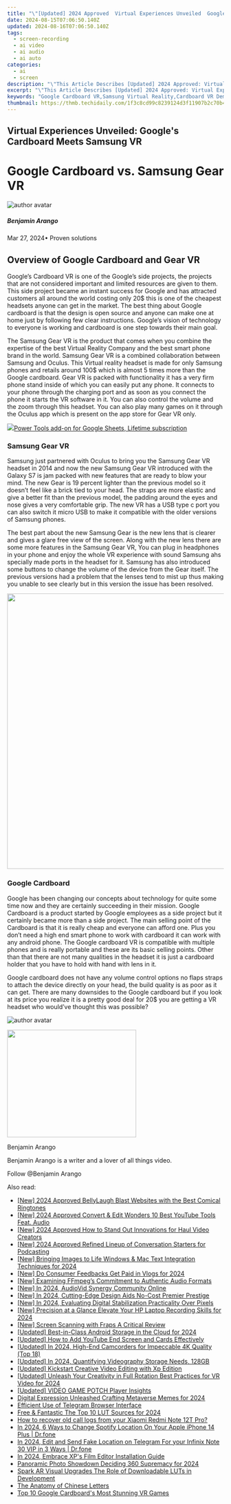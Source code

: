 ```yaml
---
title: "\"[Updated] 2024 Approved  Virtual Experiences Unveiled  Google's Cardboard Meets Samsung VR\""
date: 2024-08-15T07:06:50.140Z
updated: 2024-08-16T07:06:50.140Z
tags: 
  - screen-recording
  - ai video
  - ai audio
  - ai auto
categories: 
  - ai
  - screen
description: "\"This Article Describes [Updated] 2024 Approved: Virtual Experiences Unveiled: Google's Cardboard Meets Samsung VR\""
excerpt: "\"This Article Describes [Updated] 2024 Approved: Virtual Experiences Unveiled: Google's Cardboard Meets Samsung VR\""
keywords: "Google Cardboard VR,Samsung Virtual Reality,Cardboard VR Demo,VR Tech Showcase,Samsung VR Experience,Unveiled VR Innovations,Google & Samsung VR Integration"
thumbnail: https://thmb.techidaily.com/1f3c8cd99c8239124d3f11907b2c70b41c033994f436c06a6dbfb919bff2eedd.jpg
---
```


## Virtual Experiences Unveiled: Google's Cardboard Meets Samsung VR

# Google Cardboard vs. Samsung Gear VR

![author avatar](https://images.wondershare.com/filmora/article-images/benjamin-arango-author.jpg)

##### Benjamin Arango

 Mar 27, 2024• Proven solutions

## Overview of Google Cardboard and Gear VR

 Google’s Cardboard VR is one of the Google’s side projects, the projects that are not considered important and limited resources are given to them. This side project became an instant success for Google and has attracted customers all around the world costing only 20$ this is one of the cheapest headsets anyone can get in the market. The best thing about Google cardboard is that the design is open source and anyone can make one at home just by following few clear instructions. Google’s vision of technology to everyone is working and cardboard is one step towards their main goal.

 The Samsung Gear VR is the product that comes when you combine the expertise of the best Virtual Reality Company and the best smart phone brand in the world. Samsung Gear VR is a combined collaboration between Samsung and Oculus. This Virtual reality headset is made for only Samsung phones and retails around 100$ which is almost 5 times more than the Google cardboard. Gear VR is packed with functionality it has a very firm phone stand inside of which you can easily put any phone. It connects to your phone through the charging port and as soon as you connect the phone it starts the VR software in it. You can also control the volume and the zoom through this headset. You can also play many games on it through the Oculus app which is present on the app store for Gear VR only.

<!-- affiliate ads begin -->
<a href="https://secure.2checkout.com/order/checkout.php?PRODS=4726807&QTY=1&AFFILIATE=108875&CART=1"><img src="https://secure.avangate.com/images/merchant/c14a8df1e1b4d5297e9cb30cb34d5a00/products/copy_copy_power-tools-48.png" border="0">Power Tools add-on for Google Sheets, Lifetime subscription</a>
<!-- affiliate ads end -->
### Samsung Gear VR

 Samsung just partnered with Oculus to bring you the Samsung Gear VR headset in 2014 and now the new Samsung Gear VR introduced with the Galaxy S7 is jam packed with new features that are ready to blow your mind. The new Gear is 19 percent lighter than the previous model so it doesn’t feel like a brick tied to your head. The straps are more elastic and give a better fit than the previous model, the padding around the eyes and nose gives a very comfortable grip. The new VR has a USB type c port you can also switch it micro USB to make it compatible with the older versions of Samsung phones.

 The best part about the new Samsung Gear is the new lens that is clearer and gives a glare free view of the screen. Along with the new lens there are some more features in the Samsung Gear VR, You can plug in headphones in your phone and enjoy the whole VR experience with sound Samsung ahs specially made ports in the headset for it. Samsung has also introduced some buttons to change the volume of the device from the Gear itself. The previous versions had a problem that the lenses tend to mist up thus making you unable to see clearly but in this version the issue has been resolved.

<!-- affiliate ads begin -->
<a href="https://ephamedtechinc.pxf.io/c/5597632/2097467/26400?prodsku=B700" target="_top" id="2097467"><img src="//a.impactradius-go.com/display-ad/26400-2097467" border="0" alt="" width="640" height="640"/></a><img height="0" width="0" src="https://imp.pxf.io/i/5597632/2097467/26400" style="position:absolute;visibility:hidden;" border="0" />
<!-- affiliate ads end -->
### Google Cardboard

 Google has been changing our concepts about technology for quite some time now and they are certainly succeeding in their mission. Google Cardboard is a product started by Google employees as a side project but it certainly became more than a side project. The main selling point of the Cardboard is that it is really cheap and everyone can afford one. Plus you don’t need a high end smart phone to work with cardboard it can work with any android phone. The Google cardboard VR is compatible with multiple phones and is really portable and these are its basic selling points. Other than that there are not many qualities in the headset it is just a cardboard holder that you have to hold with hand with lens in it.

 Google cardboard does not have any volume control options no flaps straps to attach the device directly on your head, the build quality is as poor as it can get. There are many downsides to the Google cardboard but if you look at its price you realize it is a pretty good deal for 20$ you are getting a VR headset who would’ve thought this was possible?

![author avatar](https://images.wondershare.com/filmora/article-images/benjamin-arango-author.jpg)
<!-- affiliate ads begin -->
<a href="https://dhgate.sjv.io/c/5597632/1678785/12108" target="_top" id="1678785"><img src="//a.impactradius-go.com/display-ad/12108-1678785" border="0" alt="" width="300" height="250"/></a>
<!-- affiliate ads end -->

Benjamin Arango

Benjamin Arango is a writer and a lover of all things video.

Follow @Benjamin Arango


<ins class="adsbygoogle"
     style="display:block"
     data-ad-format="autorelaxed"
     data-ad-client="ca-pub-7571918770474297"
     data-ad-slot="1223367746"></ins>



<ins class="adsbygoogle"
     style="display:block"
     data-ad-client="ca-pub-7571918770474297"
     data-ad-slot="8358498916"
     data-ad-format="auto"
     data-full-width-responsive="true"></ins>


<span class="atpl-alsoreadstyle">Also read:</span>
<div><ul>
<li><a href="https://article-knowledge.techidaily.com/new-2024-approved-bellylaugh-blast-websites-with-the-best-comical-ringtones/"><u>[New] 2024 Approved  BellyLaugh Blast  Websites with the Best Comical Ringtones</u></a></li>
<li><a href="https://facebook-record-videos.techidaily.com/new-2024-approved-convert-and-edit-wonders-10-best-youtube-tools-feat-audio/"><u>[New] 2024 Approved  Convert & Edit Wonders  10 Best YouTube Tools Feat. Audio</u></a></li>
<li><a href="https://eaxpv-info.techidaily.com/new-2024-approved-how-to-stand-out-innovations-for-haul-video-creators/"><u>[New] 2024 Approved  How to Stand Out  Innovations for Haul Video Creators</u></a></li>
<li><a href="https://article-knowledge.techidaily.com/new-2024-approved-refined-lineup-of-conversation-starters-for-podcasting/"><u>[New] 2024 Approved  Refined Lineup of Conversation Starters for Podcasting</u></a></li>
<li><a href="https://article-knowledge.techidaily.com/new-bringing-images-to-life-windows-and-mac-text-integration-techniques-for-2024/"><u>[New] Bringing Images to Life  Windows & Mac Text Integration Techniques for 2024</u></a></li>
<li><a href="https://article-knowledge.techidaily.com/new-do-consumer-feedbacks-get-paid-in-vlogs-for-2024/"><u>[New] Do Consumer Feedbacks Get Paid in Vlogs for 2024</u></a></li>
<li><a href="https://some-knowledge.techidaily.com/new-examining-ffmpegs-commitment-to-authentic-audio-formats/"><u>[New] Examining FFmpeg’s Commitment to Authentic Audio Formats</u></a></li>
<li><a href="https://article-knowledge.techidaily.com/new-in-2024-audiovid-synergy-community-online/"><u>[New] In 2024, AudioVid Synergy Community Online</u></a></li>
<li><a href="https://article-knowledge.techidaily.com/new-in-2024-cutting-edge-design-aids-no-cost-premier-prestige/"><u>[New] In 2024, Cutting-Edge Design Aids  No-Cost Premier Prestige</u></a></li>
<li><a href="https://article-knowledge.techidaily.com/new-in-2024-evaluating-digital-stabilization-practicality-over-pixels/"><u>[New] In 2024, Evaluating Digital Stabilization  Practicality Over Pixels</u></a></li>
<li><a href="https://screen-capture.techidaily.com/new-precision-at-a-glance-elevate-your-hp-laptop-recording-skills-for-2024/"><u>[New] Precision at a Glance  Elevate Your HP Laptop Recording Skills for 2024</u></a></li>
<li><a href="https://video-capture.techidaily.com/new-screen-scanning-with-fraps-a-critical-review/"><u>[New] Screen Scanning with Fraps  A Critical Review</u></a></li>
<li><a href="https://article-knowledge.techidaily.com/updated-best-in-class-android-storage-in-the-cloud-for-2024/"><u>[Updated] Best-in-Class Android Storage in the Cloud for 2024</u></a></li>
<li><a href="https://youtube-tips.techidaily.com/ed-how-to-add-youtube-end-screen-and-cards-effectively/"><u>[Updated] How to Add YouTube End Screen and Cards Effectively</u></a></li>
<li><a href="https://article-knowledge.techidaily.com/updated-in-2024-high-end-camcorders-for-impeccable-4k-quality-top-18/"><u>[Updated] In 2024, High-End Camcorders for Impeccable 4K Quality (Top 18)</u></a></li>
<li><a href="https://article-knowledge.techidaily.com/updated-in-2024-quantifying-videography-storage-needs-128gb/"><u>[Updated] In 2024, Quantifying Videography Storage Needs, 128GB</u></a></li>
<li><a href="https://article-knowledge.techidaily.com/updated-kickstart-creative-video-editing-with-xp-edition/"><u>[Updated] Kickstart Creative Video Editing with Xp Edition</u></a></li>
<li><a href="https://article-knowledge.techidaily.com/updated-unleash-your-creativity-in-full-rotation-best-practices-for-vr-video-for-2024/"><u>[Updated] Unleash Your Creativity in Full Rotation  Best Practices for VR Video for 2024</u></a></li>
<li><a href="https://article-knowledge.techidaily.com/updated-video-game-potch-player-insights/"><u>[Updated] VIDEO GAME POTCH  Player Insights</u></a></li>
<li><a href="https://article-knowledge.techidaily.com/digital-expression-unleashed-crafting-metaverse-memes-for-2024/"><u>Digital Expression Unleashed  Crafting Metaverse Memes for 2024</u></a></li>
<li><a href="https://article-knowledge.techidaily.com/efficient-use-of-telegram-browser-interface/"><u>Efficient Use of Telegram Browser Interface</u></a></li>
<li><a href="https://article-knowledge.techidaily.com/free-and-fantastic-the-top-10-lut-sources-for-2024/"><u>Free & Fantastic  The Top 10 LUT Sources for 2024</u></a></li>
<li><a href="https://blog-min.techidaily.com/how-to-recover-old-call-logs-from-your-xiaomi-redmi-note-12t-pro-by-fonelab-android-recover-call-logs/"><u>How to recover old call logs from your Xiaomi Redmi Note 12T Pro?</u></a></li>
<li><a href="https://fake-location.techidaily.com/in-2024-6-ways-to-change-spotify-location-on-your-apple-iphone-14-plus-drfone-by-drfone-virtual-ios/"><u>In 2024, 6 Ways to Change Spotify Location On Your Apple iPhone 14 Plus | Dr.fone</u></a></li>
<li><a href="https://review-topics.techidaily.com/in-2024-edit-and-send-fake-location-on-telegram-for-your-infinix-note-30-vip-in-3-ways-drfone-by-drfone-virtual-android/"><u>In 2024, Edit and Send Fake Location on Telegram For your Infinix Note 30 VIP in 3 Ways | Dr.fone</u></a></li>
<li><a href="https://article-knowledge.techidaily.com/in-2024-embrace-xps-film-editor-installation-guide/"><u>In 2024, Embrace XP's Film Editor  Installation Guide</u></a></li>
<li><a href="https://article-knowledge.techidaily.com/panoramic-photo-showdown-deciding-360-supremacy-for-2024/"><u>Panoramic Photo Showdown  Deciding 360 Supremacy for 2024</u></a></li>
<li><a href="https://fox-http.techidaily.com/spark-ar-visual-upgrades-the-role-of-downloadable-luts-in-development/"><u>Spark AR Visual Upgrades  The Role of Downloadable LUTs in Development</u></a></li>
<li><a href="https://mondly-stories.techidaily.com/the-anatomy-of-chinese-letters/"><u>The Anatomy of Chinese Letters</u></a></li>
<li><a href="https://article-knowledge.techidaily.com/top-10-google-cardboards-most-stunning-vr-games/"><u>Top 10  Google Cardboard's Most Stunning VR Games</u></a></li>
</ul></div>
